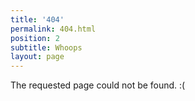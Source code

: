 ```yaml
---
title: '404'
permalink: 404.html
position: 2
subtitle: Whoops
layout: page
---
```


The requested page could not be found. :(
